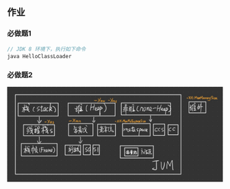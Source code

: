 ## 作业

### 必做题1

```java
// JDK 8 环境下，执行如下命令
java HelloClassLoader
```

### 必做题2

![](./JVM参数模型.png)

